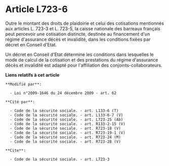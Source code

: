 # Article L723-6

Outre le montant des droits de plaidoirie et celui des cotisations mentionnés aux articles L. 723-3 et L. 723-5, la caisse
nationale des barreaux français peut percevoir une cotisation distincte, destinée au financement d'un régime d'assurance
décès et invalidité, dans les conditions fixées par décret en Conseil d'Etat. 

Un décret en Conseil d'Etat détermine les conditions dans lesquelles le mode de calcul de la cotisation et des prestations du
régime d'assurance décès et invalidité est adapté pour l'affiliation des conjoints-collaborateurs.

**Liens relatifs à cet article**

	**Modifié par**:

	  - Loi n°2009-1646 du 24 décembre 2009 - art. 62

	**Cité par**:

	  - Code de la sécurité sociale. - art. L133-6 (T)
	  - Code de la sécurité sociale. - art. L133-6-7 (V)
	  - Code de la sécurité sociale. - art. L723-25 (Ab)
	  - Code de la sécurité sociale. - art. R133-2-15 (V)
	  - Code de la sécurité sociale. - art. R723-18 (V)
	  - Code de la sécurité sociale. - art. R723-19-1 (V)
	  - Code de la sécurité sociale. - art. R723-24 (M)
	  - Code de la sécurité sociale. - art. R723-28 (V)

	**Cite**:

	  - Code de la sécurité sociale. - art. L723-3
